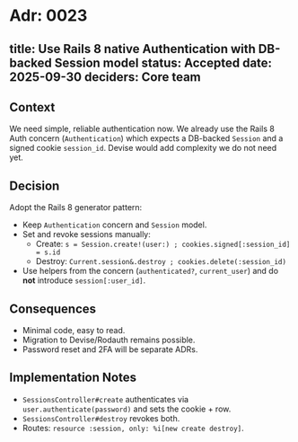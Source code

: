 # Adr: 0023
title: Use Rails 8 native Authentication with DB-backed Session model
status: Accepted
date: 2025-09-30
deciders: Core team
---

## Context
We need simple, reliable authentication now. We already use the Rails 8 Auth concern (`Authentication`) which expects a DB-backed `Session` and a signed cookie `session_id`. Devise would add complexity we do not need yet.

## Decision
Adopt the Rails 8 generator pattern:
- Keep `Authentication` concern and `Session` model.
- Set and revoke sessions manually:
  - Create: `s = Session.create!(user:) ; cookies.signed[:session_id] = s.id`
  - Destroy: `Current.session&.destroy ; cookies.delete(:session_id)`
- Use helpers from the concern (`authenticated?`, `current_user`) and do **not** introduce `session[:user_id]`.

## Consequences
- Minimal code, easy to read.
- Migration to Devise/Rodauth remains possible.
- Password reset and 2FA will be separate ADRs.

## Implementation Notes
- `SessionsController#create` authenticates via `user.authenticate(password)` and sets the cookie + row.
- `SessionsController#destroy` revokes both.
- Routes: `resource :session, only: %i[new create destroy]`.